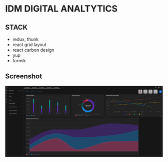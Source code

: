 # IDM DIGITAL ANALTYTICS

## STACK

- redux, thunk
- react grid layout
- react carbon design
- yup
- formik

## Screenshot

![alt text](public/assets/images/dashboard.png)
